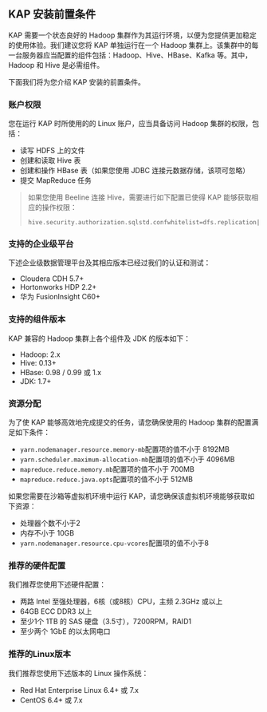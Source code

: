 ## KAP 安装前置条件

KAP 需要一个状态良好的 Hadoop 集群作为其运行环境，以便为您提供更加稳定的使用体验。我们建议您将 KAP 单独运行在一个 Hadoop 集群上。该集群中的每一台服务器应当配置的组件包括：Hadoop、Hive、HBase、Kafka 等。其中，Hadoop 和 Hive 是必需组件。

下面我们将为您介绍 KAP 安装的前置条件。

### 账户权限

您在运行 KAP 时所使用的的 Linux 账户，应当具备访问 Hadoop 集群的权限，包括：

+ 读写 HDFS 上的文件
+ 创建和读取 Hive 表
+ 创建和操作 HBase 表（如果您使用 JDBC 连接元数据存储，该项可忽略）
+ 提交 MapReduce 任务

> 如果您使用 Beeline 连接 Hive，需要进行如下配置已使得 KAP 能够获取相应的操作权限：
>
> ```properties
> hive.security.authorization.sqlstd.confwhitelist=dfs.replication|hive.exec.compress.output|hive.auto.convert.join.noconditionaltask.*|mapred.output.compression.type|mapreduce.job.split.metainfo.maxsize
> ```

### 支持的企业级平台

下述企业级数据管理平台及其相应版本已经过我们的认证和测试：

+ Cloudera CDH 5.7+
+ Hortonworks HDP 2.2+
+ 华为 FusionInsight C60+


### 支持的组件版本

KAP 兼容的 Hadoop 集群上各个组件及 JDK 的版本如下：

+ Hadoop: 2.x
+ Hive: 0.13+
+ HBase: 0.98 / 0.99 或 1.x
+ JDK: 1.7+

### 资源分配

为了使 KAP 能够高效地完成提交的任务，请您确保使用的 Hadoop 集群的配置满足如下条件：

+ `yarn.nodemanager.resource.memory-mb`配置项的值不小于 8192MB
+ `yarn.scheduler.maximum-allocation-mb`配置项的值不小于 4096MB
+ `mapreduce.reduce.memory.mb`配置项的值不小于 700MB
+ `mapreduce.reduce.java.opts`配置项的值不小于 512MB

如果您需要在沙箱等虚拟机环境中运行 KAP，请您确保该虚拟机环境能够获取如下资源：

+ 处理器个数不小于2
+ 内存不小于 10GB
+ `yarn.nodemanager.resource.cpu-vcores`配置项的值不小于8

### 推荐的硬件配置

我们推荐您使用下述硬件配置：

+ 两路 Intel 至强处理器，6核（或8核）CPU，主频 2.3GHz 或以上
+ 64GB ECC DDR3 以上
+ 至少1个 1TB 的 SAS 硬盘（3.5寸），7200RPM，RAID1
+ 至少两个 1GbE 的以太网电口

### 推荐的Linux版本

我们推荐您使用下述版本的 Linux 操作系统：

+ Red Hat Enterprise Linux 6.4+ 或 7.x
+ CentOS 6.4+ 或 7.x
